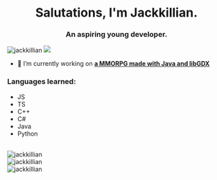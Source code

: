 <h1 align="center">Salutations, I'm Jackkillian.</h1>
<h3 align="center">An aspiring young developer.</h3>

<p align="left"> <img src="https://komarev.com/ghpvc/?username=jackkillian&label=Profile%20views&color=blue&style=flat" alt="jackkillian" /> <img src="https://gitwar.herokuapp.com/badge?username=jackkillian" /> </p> 

- 🔭 I’m currently working on [**a MMORPG made with Java and libGDX**](https://www.jdeploy.com/~worldofdragons)

<h3 align="left">Languages learned:</h3>
<p align="left"> 
<ul>
<li>JS</li>
<li>TS</li>
<li>C++</li>
<li>C#</li>
<li>Java</li>
<li>Python</li>
</ul>
</p>

<br/>
<img src="https://github-readme-stats.vercel.app/api/top-langs?username=jackkillian&show_icons=true&theme=onedark&locale=en&layout=compact&count_private=true&langs_count=10&hide=tcl,css,html,plsql" alt="jackkillian" /> <!-- only show real programming languages -->
<br/>
<img src="https://github-readme-stats.vercel.app/api?username=jackkillian&show_icons=true&theme=onedark&locale=en&count_private=true" alt="jackkillian" />
<br/>
<img src="https://github-readme-streak-stats.herokuapp.com/?user=jackkillian&theme=onedark" alt="jackkillian" />
